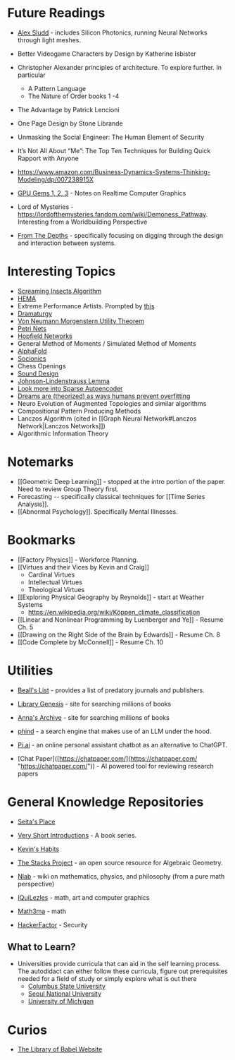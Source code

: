 # Future Readings
* [Alex Sludd](https://alexsludds.github.io) - includes Silicon Photonics, running Neural Networks through light meshes.
* Better Videogame Characters by Design by Katherine Isbister
* Christopher Alexander principles of architecture. To explore further. In particular 
	* A Pattern Language 
	* The Nature of Order books 1 -4

* The Advantage by Patrick Lencioni
* One Page Design by Stone Librande
* Unmasking the Social Engineer: The Human Element of Security 
* It’s Not All About “Me”: The Top Ten Techniques for Building Quick Rapport with Anyone
* https://www.amazon.com/Business-Dynamics-Systems-Thinking-Modeling/dp/007238915X
* [GPU Gems 1, 2, 3](https://developer.nvidia.com/gpugems/gpugems/contributors) - Notes on Realtime Computer Graphics


* Lord of Mysteries - https://lordofthemysteries.fandom.com/wiki/Demoness_Pathway. Interesting from a Worldbuilding Perspective
* [From The Depths](https://store.steampowered.com/app/268650/From_the_Depths/) - specifically focusing on digging through the design and interaction between systems.

# Interesting Topics
* [Screaming Insects Algorithm](https://www.youtube.com/watch?v=Yu7sF9rcVJY)
* [HEMA](https://wiktenauer.com/wiki/Main_Page)
* Extreme Performance Artists. Prompted by [this](https://www.youtube.com/watch?v=GrBZuCQAPAw) 
* [Dramaturgy](https://en.wikipedia.org/wiki/Dramaturgy_(sociology))
* [Von Neumann Morgenstern Utility Theorem](https://en.wikipedia.org/wiki/Von_Neumann–Morgenstern_utility_theorem)
* [Petri Nets](https://en.wikipedia.org/wiki/Petri_net#:~:text=A%20Petri%20net%2C%20also%20known,of%20elements%3A%20places%20and%20transitions.)
* [Hopfield Networks](https://www.youtube.com/watch?v=1WPJdAW-sFo&list=WL&index=15)
* General Method of Moments / Simulated Method of Moments
* [AlphaFold](https://en.wikipedia.org/wiki/AlphaFold)
* [Socionics](https://en.wikipedia.org/wiki/Socionics)
* Chess Openings
* [Sound Design](https://www.youtube.com/watch?v=_J56n496u6k)
* [Johnson-Lindenstrauss Lemma](https://en.wikipedia.org/wiki/Johnson–Lindenstrauss_lemma)
* [Look more into Sparse Autoencoder](https://www.youtube.com/watch?v=9-Jl0dxWQs8)
* [Dreams are (theorized) as ways humans prevent overfitting](https://www.sciencedirect.com/science/article/pii/S2666389921000945)
* Neuro Evolution of Augmented Topologies and similar algorithms
* Compositional Pattern Producing Methods
* Lanczos Algorithm (cited in [[Graph Neural Network#Lanczos Network|Lanczos Networks]])
* Algorithmic Information Theory

# Notemarks
* [[Geometric Deep Learning]] - stopped at the intro portion of the paper. Need to review Group Theory first.
* Forecasting -- specifically classical techniques for  [[Time Series Analysis]].
* [[Abnormal Psychology]]. Specifically Mental Illnesses.

# Bookmarks
* [[Factory Physics]] - Workforce Planning.
* [[Virtues and their Vices by Kevin and Craig]] 
	* Cardinal Virtues
	* Intellectual Virtues
	* Theological Virtues
* [[Exploring Physical Geography by Reynolds]] - start at Weather Systems
	* https://en.wikipedia.org/wiki/Köppen_climate_classification
* [[Linear and Nonlinear Programming by Luenberger and Ye]] - Resume Ch. 5
* [[Drawing on the Right Side of the Brain by Edwards]] - Resume Ch. 8
* [[Code Complete by McConnell]] - Resume Ch. 10


# Utilities
* [Beall's List](https://beallslist.net) - provides a list of predatory journals and publishers. 
* [Library Genesis](https://libgen.is) - site for searching millions of books
* [Anna's Archive](https://annas-archive.org)  - site for searching millions of books 

* [phind](https://www.phind.com/search?q=how+to+learn+group+theory+for+a+beginner&c=&source=searchbox&init=true) - a search engine that makes use of an LLM under the hood. 
* [Pi.ai](https://pi.ai/talk) - an online personal assistant chatbot as an alternative to ChatGPT.
* [Chat Paper]([https://chatpaper.com/](https://chatpaper.com/ "https://chatpaper.com/")) - AI powered tool for reviewing research papers 

# General Knowledge Repositories
* [Seita's Place](https://danieltakeshi.github.io/new-start-here.html) 
* [Very Short Introductions](https://en.wikipedia.org/wiki/Very_Short_Introductions) - A book series.
* [Kevin's Habits](https://kevinhabits.com)

* [The Stacks Project](https://stacks.math.columbia.edu) - an open source resource for Algebraic Geometry.
* [Nlab](https://ncatlab.org/nlab/show/HomePage) - wiki on mathematics, physics, and philosophy (from a pure math perspective)
* [IQuiLezles](https://iquilezles.org/) - math, art and computer graphics
* [Math3ma](https://www.math3ma.com) - math

* [HackerFactor](https://www.hackerfactor.com/blog/)  - Security 
## What to Learn? 
* Universities provide curricula that can aid in the self learning process. The autodidact can either follow these curricula, figure out prerequisites needed for a field of study or simply explore what is out there
	* [Columbus State University](https://catalog.columbusstate.edu/academic-units/)
	* [Seoul National University](https://en.snu.ac.kr/academics/curriculum)
	* [University of Michigan](https://catalog.umd.umich.edu/azprograms/)

# Curios
* [The Library of Babel Website](https://libraryofbabel.info) 